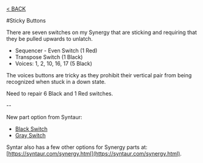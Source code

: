 [< BACK](readme.md)

#Sticky Buttons

There are seven switches on my Synergy that are sticking and requiring that they be pulled upwards to unlatch.

* Sequencer - Even Switch (1 Red)
* Transpose Switch (1 Black)
* Voices: 1, 2, 10, 16, 17 (5 Black)

The voices buttons are tricky as they prohibit their vertical pair from being recognized when stuck in a down state.

Need to repair 6 Black and 1 Red switches.

--

New part option from Syntaur:

* [Black Switch](https://syntaur.com/Items/4875.html)
* [Gray Switch](https://syntaur.com/Items/4876.html)

Syntar also has a few other options for Synergy parts at: [https://syntaur.com/synergy.html](https://syntaur.com/synergy.html).
